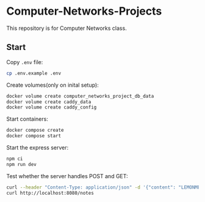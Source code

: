 # Computer-Networks-Projects

This repository is for Computer Networks class.

## Start

Copy `.env` file:

```bash
cp .env.example .env
```

Create volumes(only on inital setup):
```bash
docker volume create computer_networks_project_db_data
docker volume create caddy_data
docker volume create caddy_config
```

Start containers:

```bash
docker compose create
docker compose start
```

Start the express server:

```bash
npm ci
npm run dev
```

Test whether the server handles POST and GET:

```bash
curl --header "Content-Type: application/json" -d '{"content": "LEMONMELONCOOKIE"}' http://localhost:8080/notes
curl http://localhost:8080/notes
```
